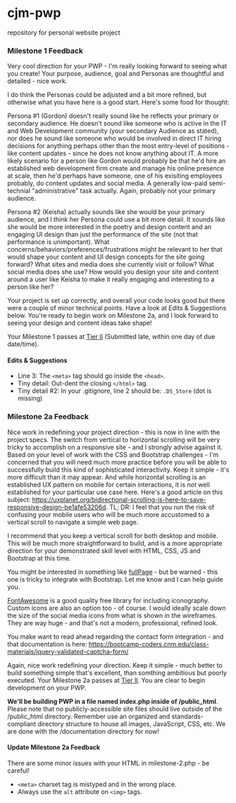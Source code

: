 # cjm-pwp
repository for personal website project

### Milestone 1 Feedback
Very cool direction for your PWP - I'm really looking forward to seeing what you create! Your purpose, audience, goal and Personas are thoughtful and detailed - nice work.

I do think the Personas could be adjusted and a bit more refined, but otherwise what you have here is a good start. Here's some food for thought: 

Persona #1 (Gordon) doesn't really sound like he reflects your primary or secondary audience. He doesn't sound like someone who is active in the IT and Web Development community (your secondary Audience as stated), nor does he sound like someone who would be involved in direct IT hiring decisions for anything perhaps other than the most entry-level of positions - like content updates - since he does not know anything about IT. A more likely scenario for a person like Gordon would probably be that he'd  hire an established web development firm create and manage his online presence at scale, then he'd perhaps have someone, one of his exisiting employees probably, do content updates and social media. A generally low-paid semi-technial "administrative" task actually. Again, probably not your primary audience.

Persona #2 (Keisha) actually sounds like she would be your primary audience, and I think her Persona could use a bit more detail. It sounds like she would be more interested in the poetry and design content and an engaging UI design than just the performance of the site (not that performance is unimportant). What concerns/behaviors/preferences/frustrations might be relevant to her that would shape your content and UI design concepts for the site going forward? What sites and media does she currently visit or follow? What social media does she use? How would you design your site and content around a user like Keisha  to make it really engaging and interesting to a person like her?

Your project is set up correctly, and overall your code looks good but there were a couple of minor technical points. Have a look at Edits &amp; Suggestions below. You're ready to begin work on Milestone 2a, and I look forward to seeing your design and content ideas take shape!

Your Milestone 1 passes at [Tier II](https://bootcamp-coders.cnm.edu/projects/personal/rubric/) (Submitted late, within one day of due date/time).

#### Edits &amp; Suggestions
- Line 3: The `<meta>` tag should go inside the `<head>`.
- Tiny detail: Out-dent the closing `</html>` tag.
- Tiny detail #2: In your .gitignore, line 2 should be: `.DS_Store` (dot is missing) 

### Milestone 2a Feedback
Nice work in redefining your project direction - this is now in line with the project specs. The switch from vertical to horizontal scrolling will be very tricky to accomplish on a responsive site - and I strongly advise against it. Based on your level of work with the CSS and Bootstrap challenges - I'm concerned that you will need much more practice before you will be able to successfully build this kind of sophisticated interactivity. Keep it simple - it's more difficult than it may appear. And while horizontal scrolling is an established UX pattern on mobile for certain interactions, it is *not* well established for your particular use case here. Here's a good article on this subject: https://uxplanet.org/bidirectional-scrolling-is-here-to-save-responsive-design-be1afe53206d. TL; DR: I feel that you run the risk of confusing your mobile users who will be much more accustomed to a vertical scroll to navigate a simple web page.

I recommend that you keep a vertical scroll for both desktop and mobile. This will be much more straightforward to build, and is a more appropriate direction for your demonstrated skill level with HTML, CSS, JS and Bootstrap at this time.

You might be interested in something like [fullPage](https://alvarotrigo.com/fullPage/) - but be warned - this one is tricky to integrate with Bootstrap. Let me know and I can help guide you.

[FontAwesome](https://fontawesome.com/) is a good quality free library for including iconography. Custom icons are also an option too - of course. I would ideally scale down the size of the social media icons from what is shown in the wireframes. They are way huge - and that's not a modern, professional, refined look.

You make want to read ahead regarding the contact form integration - and that documentation is here: https://bootcamp-coders.cnm.edu/class-materials/jquery-validated-captcha-form/

Again, nice work redefining your direction. Keep it simple - much better to build something simple that's excellent, than somthing ambitious but poorly executed. Your Milestone 2a passes at [Tier II](https://bootcamp-coders.cnm.edu/projects/personal/rubric/). You are clear to begin development on your PWP.

**We'll be building PWP in a file named index.php inside of /public_html**. Please note that no publicly-accessible site files should live outside of the /public_html directory. Remember use an organized and standards-compliant directory structure to house all images, JavaScript, CSS, etc. We are done with the /documentation directory for now!

#### Update Milestone 2a Feedback
There are some minor issues with your HTML in milestone-2.php - be careful!
- `<meta>` charset tag is mistyped and in the wrong place.
- Always use the `alt` attribute on `<img>` tags.  
